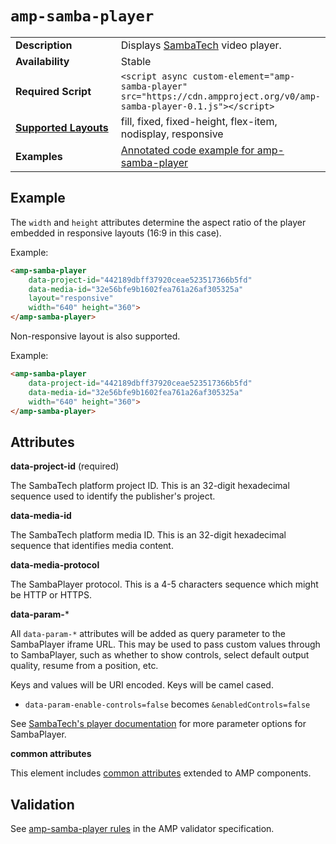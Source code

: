 <!---
Copyright 2016 The AMP HTML Authors. All Rights Reserved.

Licensed under the Apache License, Version 2.0 (the "License");
you may not use this file except in compliance with the License.
You may obtain a copy of the License at

      http://www.apache.org/licenses/LICENSE-2.0

Unless required by applicable law or agreed to in writing, software
distributed under the License is distributed on an "AS-IS" BASIS,
WITHOUT WARRANTIES OR CONDITIONS OF ANY KIND, either express or implied.
See the License for the specific language governing permissions and
limitations under the License.
-->

# <a name="amp-samba-player"></a> `amp-samba-player`

<table>
  <tr>
    <td width="40%"><strong>Description</strong></td>
    <td>Displays <a href="http://sambatech.com/">SambaTech</a> video player.</td>
  </tr>
  <tr>
    <td width="40%"><strong>Availability</strong></td>
    <td>Stable</td>
  </tr>
  <tr>
    <td width="40%"><strong>Required Script</strong></td>
    <td><code>&lt;script async custom-element="amp-samba-player" src="https://cdn.ampproject.org/v0/amp-samba-player-0.1.js">&lt;/script></code></td>
  </tr>
  <tr>
    <td class="col-fourty"><strong><a href="https://www.ampproject.org/docs/guides/responsive/control_layout.html">Supported Layouts</a></strong></td>
    <td>fill, fixed, fixed-height, flex-item, nodisplay, responsive</td>
  </tr>
  <tr>
    <td width="40%"><strong>Examples</strong></td>
    <td><a href="https://ampbyexample.com/components/amp-samba-player/">Annotated code example for amp-samba-player</a></td>
  </tr>
</table>

## Example

The `width` and `height` attributes determine the aspect ratio of the player embedded in responsive layouts (16:9 in this case).

Example:

```html
<amp-samba-player
    data-project-id="442189dbff37920ceae523517366b5fd"
    data-media-id="32e56bfe9b1602fea761a26af305325a"
    layout="responsive"
    width="640" height="360">
</amp-samba-player>
```

Non-responsive layout is also supported.

Example:

```html
<amp-samba-player
    data-project-id="442189dbff37920ceae523517366b5fd"
    data-media-id="32e56bfe9b1602fea761a26af305325a"
    width="640" height="360">
</amp-samba-player>
```

## Attributes

**data-project-id** (required)

The SambaTech platform project ID. This is an 32-digit hexadecimal sequence used to identify the publisher's project.

**data-media-id**

The SambaTech platform media ID. This is an 32-digit hexadecimal sequence that identifies media content.

**data-media-protocol**

The SambaPlayer protocol. This is a 4-5 characters sequence which might be HTTP or HTTPS.

**data-param-***

All `data-param-*` attributes will be added as query parameter to the SambaPlayer iframe URL. This may be used to pass custom values through to SambaPlayer, such as whether to show controls, select default output quality, resume from a position, etc.

Keys and values will be URI encoded. Keys will be camel cased.

- `data-param-enable-controls=false` becomes `&enabledControls=false`

See [SambaTech's player documentation](http://dev.sambatech.com/documentation/player/) for more parameter options for SambaPlayer.

**common attributes**

This element includes [common attributes](https://www.ampproject.org/docs/reference/common_attributes) extended to AMP components.

## Validation
See [amp-samba-player rules](https://github.com/ampproject/amphtml/blob/master/extensions/amp-samba-player/0.1/validator-amp-samba-player.protoascii) in the AMP validator specification.
